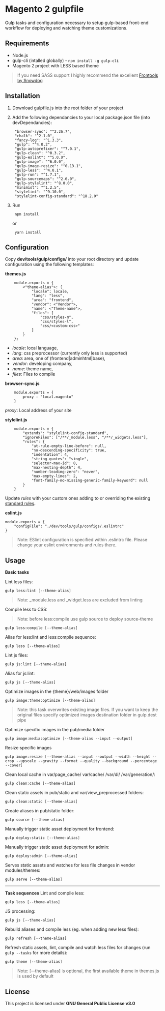 # Magento 2 gulpfile 

Gulp tasks and configuration necessary to setup gulp-based front-end workflow for deploying and watching theme customizations.

Requirements
-----
- Node.js
- gulp-cli (intalled globally) - `npm install -g gulp-cli`
- Magento 2 project with LESS based theme 

> If you need SASS support I highly recommend the excellent [Frontools by Snowdog](https://github.com/SnowdogApps/magento2-frontools) 


Installation
----
1. Download gulpfile.js into the root folder of your project
2. Add the following dependancies to your local package.json file (into devDependancies):
		
		"browser-sync": "^2.26.7",
		"chalk": "^2.1.0",
		"fancy-log": "^1.3.3",
		"gulp": "^4.0.2",
		"gulp-autoprefixer": "^7.0.1",
		"gulp-clean": "^0.3.2",
		"gulp-eslint": "^5.0.0",
		"gulp-image": "^6.0.0",
		"gulp-image-resize": "^0.13.1",
		"gulp-less": "^4.0.1",
		"gulp-run": "^1.7.1",
		"gulp-sourcemaps": "^2.6.0",
		"gulp-stylelint": "^8.0.0",
		"minimist": "^1.2.5",
		"stylelint": "^9.10.0",
		"stylelint-config-standard": "^18.2.0"
3. Run 
	
		npm install
	or

		yarn install

Configuration
----
Copy **dev/tools/gulp/configs/** into your root directory and update configuration using the following templates:

**themes.js** 

		module.exports = {
			<"theme-alias">: {
				"locale": locale,
				"lang": "less",
				"area": "frontend",
				"vendor": <"Vendor">,
				"name": <"Theme-name">,
				"files": [
					"css/styles-m",
					"css/styles-l",
					"css/<custom-css>"
				]
			}
		};
  
- _locale_: local language,
- _lang_: css preprocessor (currently only less is supported)
- _area_: area, one of (frontend|adminhtml|base),
- _vendor_: developing company,
- _name_: theme name,
- _files_: Files to compile
        
**browser-sync.js**

        module.exports = {
          	proxy : "local.magento"
        }

_proxy_: Local address of your site

**stylelint.js**

    	module.exports = {
			"extends": "stylelint-config-standard",
			"ignoreFiles": ["/**/_module.less", "/**/_widgets.less"],
			"rules": {
				"at-rule-empty-line-before": null,
				"no-descending-specificity": true,
				"indentation": 4,
				"string-quotes": "single",
				"selector-max-id": 0,
				"max-nesting-depth": 4,
				"number-leading-zero": "never",
				"max-empty-lines": 2,
				"font-family-no-missing-generic-family-keyword": null
			}
		}

Update _rules_ with your custom ones adding to or overriding the existing [standard rules](https://github.com/stylelint/stylelint-config-standard/blob/master/index.js).

**eslint.js**

	module.exports = {
		"configFile": "./dev/tools/gulp/configs/.eslintrc"
	}

> Note: ESlint configuration is specified within .eslintrc file. Please change your eslint environments and rules there. 

Usage
--------
**Basic tasks**

Lint less files: 

	gulp less:lint [--theme-alias]

> Note: _module.less and _widget.less are excluded from linting 

Compile less to CSS:

> Note: before less:compile use gulp source to deploy source-theme

	gulp less:compile [--theme-alias]

Alias for less:lint and less:compile sequence:

	gulp less [--theme-alias]

Lint js files: 

	gulp js:lint [--theme-alias]

Alias for js:lint:

	gulp js [--theme-alias]

Optimize images in the {theme}/web/images folder

	gulp image:theme:optimize [--theme-alias]

> Note: this task overwrites existing image files. If you want to keep the original files specify optimized images destination folder in gulp.dest pipe

Optimize specific images in the pub/media folder

	gulp image:media:optimize [--theme-alias --input --output]

Resize specific images

	gulp image:resize [--theme-alias --input --output --width --height --crop --upscale --gravity --format --quality --background --percentage --cover]

Clean local cache in var/page_cache/ var/cache/ /var/di/ /var/generation/: 
        
	gulp clean:cache [--theme-alias]

Clean static assets in pub/static and var/view_preprocessed folders:
        
	gulp clean:static [--theme-alias]
        
Create aliases in pub/static folder:
        
	gulp source [--theme-alias]

Manually trigger static asset deployment for frontend:
        
	gulp deploy:static [--theme-alias]

Manually trigger static asset deployment for admin:
        
	gulp deploy:admin [--theme-alias]

Serves static assets and watches for less file changes in vendor modules/themes:
        
	gulp serve [--theme-alias]

---
**Task sequences**
Lint and compile less:
	
	gulp less [--theme-alias]

JS processing:

	gulp js [--theme-alias]

Rebuild aliases and compile less (eg. when adding new less files):

	gulp refresh [--theme-alias]

Refresh static assets, lint, compile and watch less files for changes (run `gulp --tasks` for more details):

	gulp theme [--theme-alias]

> Note: [--theme-alias] is optional, the first available theme in themes.js is used by default

License
-----
This project is licensed under **GNU General Public License v3.0**